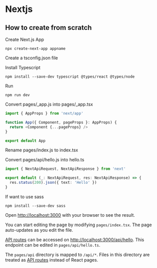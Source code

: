 # Nextjs

## How to create from scratch
Create Next.js App
```shell
npx create-next-app appname
```
Create a tsconfig.json file

Install Typescript
````shell
npm install --save-dev typescript @types/react @types/node
````

Run
```shell
npm run dev
```

Convert pages/_app.js into pages/_app.tsx
```typescript jsx
import { AppProps } from 'next/app'

function App({ Component, pageProps }: AppProps) {
  return <Component {...pageProps} />
}

export default App
```

Rename pages/index.js to index.tsx

Convert pages/api/hello.js into hello.ts
```typescript
import { NextApiRequest, NextApiResponse } from 'next'

export default (_: NextApiRequest, res: NextApiResponse) => {
  res.status(200).json({ text: 'Hello' })
}
```

If want to use sass
```shell
npm install --save-dev sass
```


Open [http://localhost:3000](http://localhost:3000) with your browser to see the result.

You can start editing the page by modifying `pages/index.tsx`. The page auto-updates as you edit the file.

[API routes](https://nextjs.org/docs/api-routes/introduction) can be accessed on [http://localhost:3000/api/hello](http://localhost:3000/api/hello). This endpoint can be edited in `pages/api/hello.ts`.

The `pages/api` directory is mapped to `/api/*`. Files in this directory are treated as [API routes](https://nextjs.org/docs/api-routes/introduction) instead of React pages.


